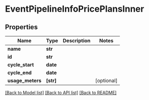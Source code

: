 # EventPipelineInfoPricePlansInner


## Properties
Name | Type | Description | Notes
------------ | ------------- | ------------- | -------------
**name** | **str** |  | 
**id** | **str** |  | 
**cycle_start** | **date** |  | 
**cycle_end** | **date** |  | 
**usage_meters** | **[str]** |  | [optional] 

[[Back to Model list]](../README.md#documentation-for-models) [[Back to API list]](../README.md#documentation-for-api-endpoints) [[Back to README]](../README.md)



